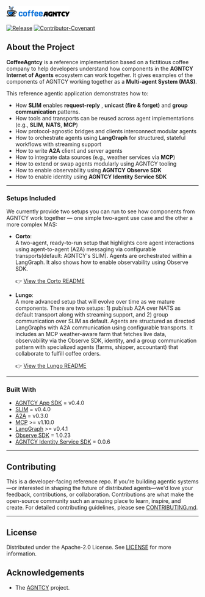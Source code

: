 ![Screenshot](assets/coffee_agntcy.png)

[![Release](https://img.shields.io/github/v/release/agntcy/repo-template?display_name=tag)](CHANGELOG.md)
[![Contributor-Covenant](https://img.shields.io/badge/Contributor%20Covenant-2.1-fbab2c.svg)](CODE_OF_CONDUCT.md)

## About the Project

**CoffeeAgntcy** is a reference implementation based on a fictitious coffee company to help developers understand how components in the **AGNTCY Internet of Agents** ecosystem can work together. It gives examples of the components of AGNTCY working together as a **Multi-agent System (MAS)**.

This reference agentic application demonstrates how to:

- How **SLIM** enables **request-reply** , **unicast (fire & forget)** and **group communication** patterns.
- How tools and transports can be reused across agent implementations (e.g., **SLIM**, **NATS**, **MCP**)
- How protocol-agnostic bridges and clients interconnect modular agents
- How to orchestrate agents using **LangGraph** for structured, stateful workflows with streaming support
- How to write **A2A** client and server agents
- How to integrate data sources (e.g., weather services via **MCP**)
- How to extend or swap agents modularly using AGNTCY tooling
- How to enable observability using **AGNTCY Observe SDK**
- How to enable identity using **AGNTCY Identity Service SDK**

---

### Setups Included

We currently provide two setups you can run to see how components from AGNTCY work together — one simple two-agent use case and the other a more complex MAS:

- **Corto**:  
  A two-agent, ready-to-run setup that highlights core agent interactions using agent-to-agent (A2A) messaging via configurable transports(default: AGNTCY's SLIM). Agents are orchestrated within a LangGraph. It also shows how to enable observability using Observe SDK.

  👉 [View the Corto README](coffeeAGNTCY/coffee_agents/corto)

- **Lungo**:  
  A more advanced setup that will evolve over time as we mature components. There are two setups: 1) pub/sub A2A over NATS as default transport along with streaming support, and 2) group communication over SLIM as default. Agents are structured as directed LangGraphs with A2A communication using configurable transports. It includes an MCP weather-aware farm that fetches live data, observability via the Observe SDK, identity, and a group communication pattern with specialized agents (farms, shipper, accountant) that collaborate to fulfill coffee orders.

  👉 [View the Lungo README](coffeeAGNTCY/coffee_agents/lungo)

---

### Built With

- [AGNTCY App SDK](https://github.com/agntcy/app-sdk) = v0.4.0
- [SLIM](https://github.com/agntcy/slim) = v0.4.0
- [A2A](https://github.com/a2aproject/a2a-python) = v0.3.0
- [MCP](https://github.com/modelcontextprotocol/python-sdk) >= v1.10.0
- [LangGraph](https://github.com/langchain-ai/langgraph) >= v0.4.1
- [Observe SDK](https://github.com/agntcy/observe) = 1.0.23
- [AGNTCY Identity Service SDK](https://github.com/agntcy/identity-service) = 0.0.6

---

## Contributing

This is a developer-facing reference repo. If you're building agentic systems—or interested in shaping the future of distributed agents—we'd love your feedback, contributions, or collaboration. Contributions are what make the open-source community such an amazing place to learn, inspire, and create. For detailed contributing guidelines, please see [CONTRIBUTING.md](CONTRIBUTING.md).

---

## License

Distributed under the Apache-2.0 License. See [LICENSE](LICENSE) for more information.

## Acknowledgements

- The [AGNTCY](https://github.com/agntcy) project.
